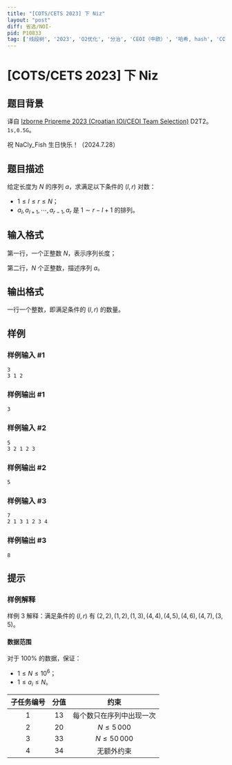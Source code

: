 ```yaml
---
title: "[COTS/CETS 2023] 下 Niz"
layout: "post"
diff: 省选/NOI-
pid: P10833
tag: ['线段树', '2023', 'O2优化', '分治', 'CEOI（中欧）', '哈希, hash', 'COCI（克罗地亚）', '单调栈']
---
```

# [COTS/CETS 2023] 下 Niz
## 题目背景


译自 [Izborne Pripreme 2023 (Croatian IOI/CEOI Team Selection)](https://hsin.hr/pripreme2023/) D2T2。$\texttt{1s,0.5G}$。

祝 NaCly_Fish 生日快乐！（2024.7.28）
## 题目描述


给定长度为 $N$ 的序列 $a$，求满足以下条件的 $(l,r)$ 对数：

- $1\le l\le r\le N$；
- $a_l,a_{l+1},\cdots,a_{r-1},a_r$ 是 $1\sim r-l+1$ 的排列。

## 输入格式


第一行，一个正整数 $N$，表示序列长度；

第二行，$N$ 个正整数，描述序列 $a$。
## 输出格式

一行一个整数，即满足条件的 $(l,r)$ 的数量。
## 样例

### 样例输入 #1
```
3
3 1 2 
```
### 样例输出 #1
```
3
```
### 样例输入 #2
```
5
3 2 1 2 3
```
### 样例输出 #2
```
5
```
### 样例输入 #3
```
7
2 1 3 1 2 3 4
```
### 样例输出 #3
```
8
```
## 提示


### 样例解释

样例 $3$ 解释：满足条件的 $(l,r)$ 有 $(2,2),(1,2),(1,3),(4,4),(4,5),(4,6),(4,7),(3,5)$。   

#### 数据范围

对于 $100\%$ 的数据，保证：

- $1\le N\le 10^6$；
- $1\le a_i\le N$。

| 子任务编号 | 分值 | 约束  |
|:-----:|:------:|:-------:|
| $1$  | $13$  | 每个数只在序列中出现一次  |
| $2$  | $20$  | $N\le 5\, 000$  |
| $3$  | $33$  | $N\le 50\, 000$ |
| $4$  | $34$  | 无额外约束 |




